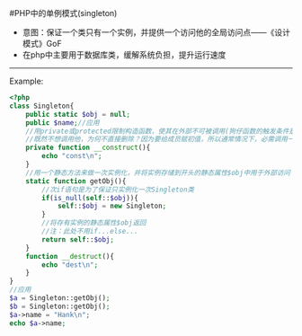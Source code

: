 #PHP中的单例模式(singleton)  
- 意图：保证一个类只有一个实例，并提供一个访问他的全局访问点——《设计模式》GoF
- 在php中主要用于数据库类，缓解系统负担，提升运行速度
---
Example:
```php
<?php
class Singleton{
	public static $obj = null;
	public $name;//应用
	//用private或protected限制构造函数，使其在外部不可被调用(狗仔函数的触发条件是当一个对象被实例化时)
	//既然不想调用他，为何不直接删除？因为要给成员赋初值，所以通常情况下，必需调用一次，也就是，要想办法使该类只被实例化一次
	private function __construct(){
		echo "const\n";
	}
	//用一个静态方法来做一次实例化，并将实例存储到开头的静态属性$obj中用于外部访问
	static function getObj(){
		//次if语句是为了保证只实例化一次Singleton类
		if(is_null(self::$obj)){
			self::$obj = new Singleton;
		}
		//将存有实例的静态属性$obj返回
		//注：此处不用if...else...
		return self::$obj;
	}
	function __destruct(){
		echo "dest\n";
	}
}
//应用
$a = Singleton::getObj();
$b = Singleton::getObj();
$a->name = "Hank\n";
echo $a->name;
```
